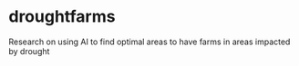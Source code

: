 # droughtfarms
Research on using AI to find optimal areas to have farms in areas impacted by drought
